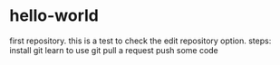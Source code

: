 # hello-world
first repository.
this is a test to check the edit repository option.
steps:
install git
learn to use git
pull a request 
push some code
